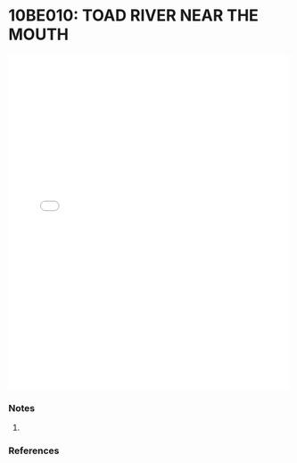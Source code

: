 # 10BE010: TOAD RIVER NEAR THE MOUTH

<iframe src="/distribution_estimation/_static/stations/10BE010_fdc.html" width="100%" height="600" frameborder="0"></iframe>

### Notes
1. 

### References

